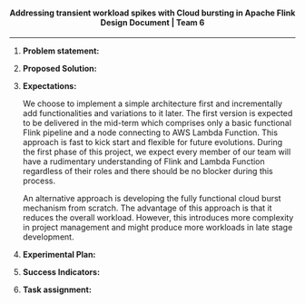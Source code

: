<h4 style="text-align: center;"> Addressing transient workload spikes with Cloud bursting in Apache Flink <br/>
Design Document | Team 6 </h4>
<hr />

1. **Problem statement:** 
2. **Proposed Solution:**
3. **Expectations:**

   We choose to implement a simple architecture first and incrementally add functionalities and variations to it later. The first version is expected to be delivered in the mid-term which comprises only a basic functional Flink pipeline and a node connecting to AWS Lambda Function. This approach is fast to kick start and flexible for future evolutions. During the first phase of this project, we expect every member of our team will have a  rudimentary understanding of Flink and Lambda Function regardless of their roles and there should be no blocker during this process.

   An alternative approach is developing the fully functional cloud burst mechanism from scratch. The advantage of this approach is that it reduces the overall workload. However, this introduces more complexity in project management and might produce more workloads in late stage development.


4. **Experimental Plan:**
5. **Success Indicators:**
6. **Task assignment:**